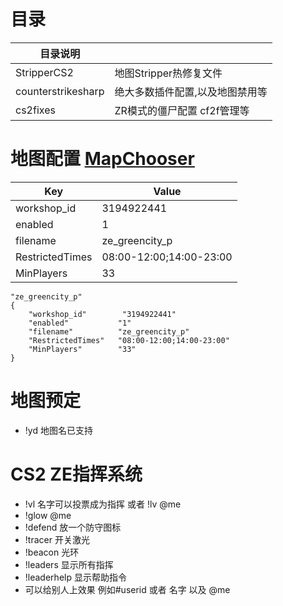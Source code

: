 # 目录
|  目录说明 |   |
| ------------ | ------------ |
|  StripperCS2 |  地图Stripper热修复文件  |
|  counterstrikesharp |  绝大多数插件配置,以及地图禁用等 |
|  cs2fixes |  ZR模式的僵尸配置 cf2f管理等 |


# 地图配置 [MapChooser](https://github.com/UpKK-Xnet-YYDCS/UPKK_ZE_PUBLIC/blob/master/cs2/counterstrikesharp/configs/plugins/MapChooser)


| Key            | Value          |
|----------------|----------------|
| workshop_id    | 3194922441     |
| enabled        | 1              |
| filename       | ze_greencity_p |
| RestrictedTimes| 08:00-12:00;14:00-23:00 |
| MinPlayers     | 33             |


```plaintext
"ze_greencity_p"
{
    "workshop_id"        "3194922441"
    "enabled"           "1"
    "filename"          "ze_greencity_p"
    "RestrictedTimes"   "08:00-12:00;14:00-23:00"
    "MinPlayers"        "33"
}
```

# 地图预定
- !yd 地图名已支持


# CS2 ZE指挥系统
- !vl 名字可以投票成为指挥  或者 !lv @me
- !glow @me 
- !defend 放一个防守图标
- !tracer 开关激光
- !beacon 光环
- !leaders 显示所有指挥
- !leaderhelp 显示帮助指令
- 可以给别人上效果 例如#userid 或者 名字 以及 @me

